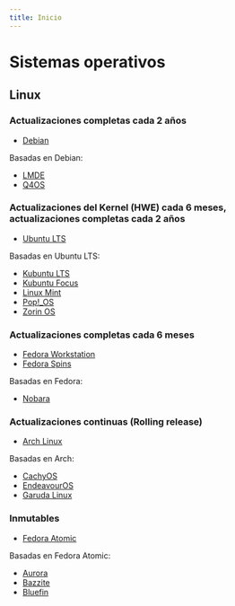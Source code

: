```yaml
---
title: Inicio
---
```


# Sistemas operativos

## Linux

### Actualizaciones completas cada 2 años

- [Debian](https://debian.org)

Basadas en Debian:

- [LMDE](https://linuxmint.com/download_lmde.php)
- [Q4OS](https://q4os.org)

### Actualizaciones del Kernel (HWE) cada 6 meses, actualizaciones completas cada 2 años

- [Ubuntu LTS](https://ubuntu.com/desktop)

Basadas en Ubuntu LTS:

- [Kubuntu LTS](https://kubuntu.org)
- [Kubuntu Focus](https://kfocus.org/try)
- [Linux Mint](https://linuxmint.com)
- [Pop!_OS](https://pop.system76.com)
- [Zorin OS](https://zorin.com/os)

### Actualizaciones completas cada 6 meses

- [Fedora Workstation](https://fedoraproject.org/workstation)
- [Fedora Spins](https://fedoraproject.org/spins)

Basadas en Fedora:

- [Nobara](https://nobaraproject.org)

### Actualizaciones continuas (Rolling release)

- [Arch Linux](https://archlinux.org)

Basadas en Arch:

- [CachyOS](https://cachyos.org)
- [EndeavourOS](https://endeavouros.com)
- [Garuda Linux](https://garudalinux.org)

### Inmutables

- [Fedora Atomic](https://fedoraproject.org/atomic-desktops)

Basadas en Fedora Atomic:

- [Aurora](https://getaurora.dev)
- [Bazzite](https://bazzite.gg)
- [Bluefin](https://projectbluefin.io)
